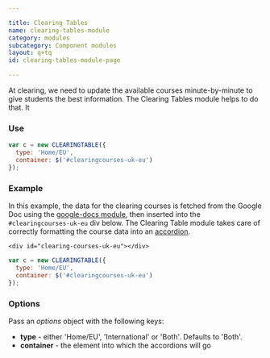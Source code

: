 ```yaml
---

title: Clearing Tables
name: clearing-tables-module
category: modules
subcategory: Component modules
layout: q+tq
id: clearing-tables-module-page

---
```


<div class="lead"><p>At clearing, we need to update the available courses minute-by-minute to give students the best information. The Clearing Tables module helps to do that. It </p></div>

### Use

```javascript
var c = new CLEARINGTABLE({
  type: 'Home/EU',
  container: $('#clearingcourses-uk-eu')
});
```

### Example

In this example, the data for the clearing courses is fetched from the Google Doc using the [google-docs module](google-docs-module.html), then inserted into the `#clearingcourses-uk-eu` div below. The Clearing Table module takes care of correctly formatting the course data into an [accordion](accordion.html).

```markup
<div id="clearing-courses-uk-eu"></div>
```

```javascript
var c = new CLEARINGTABLE({
  type: 'Home/EU',
  container: $('#clearingcourses-uk-eu')
});
```

<div id="clearing-courses-uk-eu"></div>


### Options

  Pass an _options_ object with the following keys:

  * **type** - either 'Home/EU', 'International' or 'Both'. Defaults to 'Both'.
  * **container** - the element into which the accordions will go
